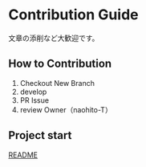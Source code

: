 # Contribution Guide

文章の添削など大歓迎です。

## How to Contribution

1. Checkout New Branch
2. develop
3. PR Issue
4. review Owner（naohito-T）

## Project start

[README](./web/README.md)
